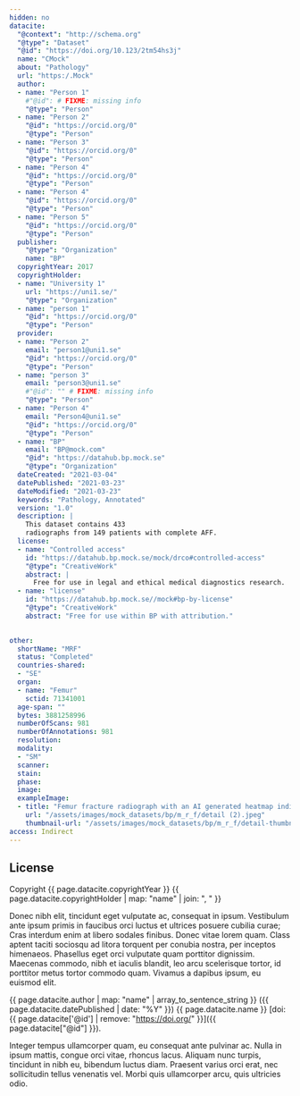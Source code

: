 ```yaml
---
hidden: no
datacite:
  "@context": "http://schema.org"
  "@type": "Dataset"
  "@id": "https://doi.org/10.123/2tm54hs3j"
  name: "CMock"
  about: "Pathology"
  url: "https:/.Mock"
  author:
  - name: "Person 1"
    #"@id": # FIXME: missing info
    "@type": "Person"
  - name: "Person 2"
    "@id": "https://orcid.org/0"
    "@type": "Person"
  - name: "Person 3"
    "@id": "https://orcid.org/0"
    "@type": "Person"
  - name: "Person 4"
    "@id": "https://orcid.org/0"
    "@type": "Person"
  - name: "Person 4"
    "@id": "https://orcid.org/0"
    "@type": "Person"
  - name: "Person 5"
    "@id": "https://orcid.org/0"
    "@type": "Person"
  publisher:
    "@type": "Organization"
    name: "BP"
  copyrightYear: 2017
  copyrightHolder:
  - name: "University 1"
    url: "https://uni1.se/"
    "@type": "Organization"
  - name: "person 1"
    "@id": "https://orcid.org/0"
    "@type": "Person"
  provider:
  - name: "Person 2"
    email: "person1@uni1.se"
    "@id": "https://orcid.org/0"
    "@type": "Person"
  - name: "person 3"
    email: "person3@uni1.se"
    #"@id": "" # FIXME: missing info
    "@type": "Person"        
  - name: "Person 4"
    email: "Person4@uni1.se"
    "@id": "https://orcid.org/0"
    "@type": "Person"
  - name: "BP"
    email: "BP@mock.com"
    "@id": "https://datahub.bp.mock.se"
    "@type": "Organization"
  dateCreated: "2021-03-04"
  datePublished: "2021-03-23"
  dateModified: "2021-03-23"
  keywords: "Pathology, Annotated"
  version: "1.0"
  description: |
    This dataset contains 433
    radiographs from 149 patients with complete AFF.
  license:
  - name: "Controlled access"
    id: "https://datahub.bp.mock.se/mock/drco#controlled-access"
    "@type": "CreativeWork"
    abstract: |
      Free for use in legal and ethical medical diagnostics research.
  - name: "license"
    id: "https://datahub.bp.mock.se//mock#bp-by-license"
    "@type": "CreativeWork"
    abstract: "Free for use within BP with attribution."

 
other:
  shortName: "MRF"
  status: "Completed"
  countries-shared:
  - "SE"
  organ:
  - name: "Femur"
    sctid: 71341001 
  age-span: ""
  bytes: 3881258996
  numberOfScans: 981
  numberOfAnnotations: 981
  resolution:
  modality:
  - "SM"
  scanner:
  stain:
  phase:
  image:
  exampleImage:
  - title: "Femur fracture radiograph with an AI generated heatmap indicating probable presence and location of an Atypical Femur Fracture."
    url: "/assets/images/mock_datasets/bp/m_r_f/detail (2).jpeg"
    thumbnail-url: "/assets/images/mock_datasets/bp/m_r_f/detail-thumbnail (2).jpeg"
access: Indirect
---
```



## License






Copyright
{{ page.datacite.copyrightYear }}
{{ page.datacite.copyrightHolder | map: "name" |  join: ", " }}

Donec nibh elit, tincidunt eget vulputate ac, consequat in ipsum. Vestibulum ante ipsum primis in faucibus orci luctus et ultrices posuere cubilia curae; Cras interdum enim at libero sodales finibus. Donec vitae lorem quam. Class aptent taciti sociosqu ad litora torquent per conubia nostra, per inceptos himenaeos. Phasellus eget orci vulputate quam porttitor dignissim. Maecenas commodo, nibh et iaculis blandit, leo arcu scelerisque tortor, id porttitor metus tortor commodo quam. Vivamus a dapibus ipsum, eu euismod elit.

{{ page.datacite.author | map: "name" | array_to_sentence_string }}
({{ page.datacite.datePublished | date: "%Y" }})
{{ page.datacite.name }}
[doi:{{ page.datacite['@id'] | remove: "https://doi.org/" }}]({{ page.datacite["@id"] }}).

 Integer tempus ullamcorper quam, eu consequat ante pulvinar ac. Nulla in ipsum mattis, congue orci vitae, rhoncus lacus. Aliquam nunc turpis, tincidunt in nibh eu, bibendum luctus diam. Praesent varius orci erat, nec sollicitudin tellus venenatis vel. Morbi quis ullamcorper arcu, quis ultricies odio.
